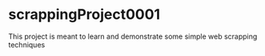 # scrappingProject0001
This project is meant to learn and demonstrate some simple web scrapping techniques
